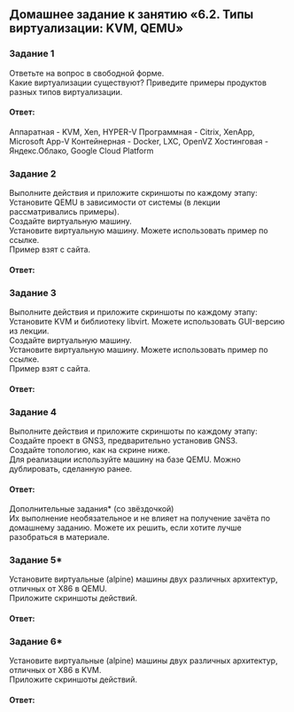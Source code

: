 ## Домашнее задание к занятию «6.2. Типы виртуализации: KVM, QEMU»  

### Задание 1  
Ответьте на вопрос в свободной форме.  
Какие виртуализации существуют? Приведите примеры продуктов разных типов виртуализации.  

#### Ответ:    
Аппаратная - KVM, Xen, HYPER-V
Программная - Citrix, XenApp, Microsoft App-V
Контейнерная - Docker, LXC, OpenVZ
Хостинговая - Яндекс.Облако, Google Cloud Platform

### Задание 2  
Выполните действия и приложите скриншоты по каждому этапу:  
Установите QEMU в зависимости от системы (в лекции рассматривались примеры).  
Создайте виртуальную машину.  
Установите виртуальную машину. Можете использовать пример по ссылке.  
Пример взят с сайта.  

#### Ответ:    

### Задание 3  
Выполните действия и приложите скриншоты по каждому этапу:  
Установите KVM и библиотеку libvirt. Можете использовать GUI-версию из лекции.  
Создайте виртуальную машину.  
Установите виртуальную машину. Можете использовать пример по ссылке.  
Пример взят с сайта.  

#### Ответ:    

### Задание 4  
Выполните действия и приложите скриншоты по каждому этапу:  
Создайте проект в GNS3, предварительно установив GNS3.  
Создайте топологию, как на скрине ниже.  
Для реализации используйте машину на базе QEMU. Можно дублировать, сделанную ранее.  

#### Ответ:    

Дополнительные задания* (со звёздочкой)  
Их выполнение необязательное и не влияет на получение зачёта по домашнему заданию. Можете их решить, если хотите лучше разобраться в материале.  

### Задание 5*  
Установите виртуальные (alpine) машины двух различных архитектур, отличных от X86 в QEMU.  
Приложите скриншоты действий.

#### Ответ:    

### Задание 6*  
Установите виртуальные (alpine) машины двух различных архитектур, отличных от X86 в KVM.  
Приложите скриншоты действий.  

#### Ответ:    
